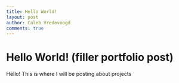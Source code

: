 ```yaml
---
title: Hello World!
layout: post
author: Caleb Vredevoogd
comments: true
---
```


# Hello World! (filler portfolio post)

Hello! This is where I will be posting about projects 

